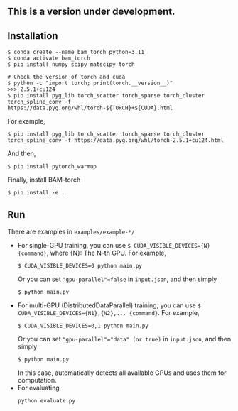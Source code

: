 ## This is a version under development. 


## Installation 

```
$ conda create --name bam_torch python=3.11
$ conda activate bam_torch
$ pip install numpy scipy matscipy torch

# Check the version of torch and cuda
$ python -c "import torch; print(torch.__version__)"  
>>> 2.5.1+cu124
$ pip install pyg_lib torch_scatter torch_sparse torch_cluster torch_spline_conv -f https://data.pyg.org/whl/torch-${TORCH}+${CUDA}.html
```
For example,
```
$ pip install pyg_lib torch_scatter torch_sparse torch_cluster torch_spline_conv -f https://data.pyg.org/whl/torch-2.5.1+cu124.html
```
And then,
```
$ pip install pytorch_warmup
```
Finally, install BAM-torch
```
$ pip install -e .
```


## Run
There are examples in ```examples/example-*/```

* For single-GPU training, you can use ```$ CUDA_VISIBLE_DEVICES={N} {command}```, where {N}: The N-th GPU. For example,
  ```
  $ CUDA_VISIBLE_DEVICES=0 python main.py
  ```
  Or you can set ```"gpu-parallel"=false``` in ```input.json```, and then simply
  ```
  $ python main.py
  ```
* For multi-GPU (DistributedDataParallel) training, you can use ```$ CUDA_VISIBLE_DEVICES={N1},{N2},... {command}```. For example,
  ```
  $ CUDA_VISIBLE_DEVICES=0,1 python main.py
  ```
  Or you can set ```"gpu-parallel"="data" (or true)``` in ```input.json```, and then simply
  ```
  $ python main.py
  ```
  In this case, automatically detects all available GPUs and uses them for computation.
* For evaluating,
  ```
  python evaluate.py
  ```
